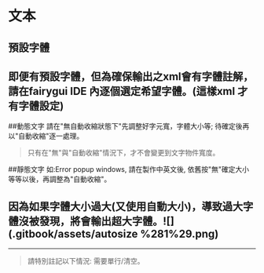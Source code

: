 # 文本

## 預設字體
即便有預設字體，但為確保輸出之xml會有字體註解，請在fairygui IDE 內逐個選定希望字體。(這樣xml 才有字體設定)
---
##動態文字
請在"無自動收縮狀態下"先調整好字元寬，字體大小等; 待確定後再以"自動收縮"逐一處理。
>只有在"無"與"自動收縮"情況下，才不會變更到文字物件寬度。

##靜態文字
如:Error popup windows, 請在製作中英文後, 依舊按"無"確定大小等等以後，再調整為"自動收縮"。


## 因為如果字體大小過大\(又使用自動大小\)，導致過大字體沒被發現，將會輸出超大字體。![](.gitbook/assets/autosize %281%29.png)

----

>請特別註記以下情況: 需要單行/清空。







